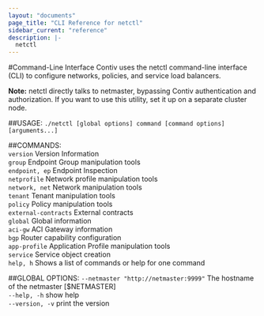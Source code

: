 ```yaml
---
layout: "documents"
page_title: "CLI Reference for netctl"
sidebar_current: "reference"
description: |-
  netctl
---
```


#Command-Line Interface
Contiv uses the netctl command-line interface (CLI) to configure networks, policies, and service load balancers.

**Note:** netctl directly talks to netmaster, bypassing Contiv authentication and authorization. If you want to use this utility, set it up on a separate cluster node.

##USAGE:
   `./netctl [global options] command [command options] [arguments...]`
   
##COMMANDS:<br>
   `version`  Version Information<br>
   `group` Endpoint Group 
   manipulation 		tools<br>
   `endpoint, ep`  Endpoint Inspection<br>
   `netprofile`		Network profile manipulation tools <br>
   `network, net` Network manipulation tools <br>
   `tenant` Tenant manipulation tools <br>
   `policy` Policy manipulation tools <br>
   `external-contracts` External contracts <br>
   `global`	Global information <br>
   `aci-gw`	 ACI Gateway information <br>
   `bgp`	Router capability configuration</br>
   `app-profile` Application Profile manipulation tools <br>
   `service` Service object creation<br>
   `help, h` Shows a list of commands or help for one command
   
##GLOBAL OPTIONS:
   `--netmaster "http://netmaster:9999"`	The hostname of the netmaster [$NETMASTER] <br>
   `--help, -h`				show help <br>
   `--version, -v`			print the version <br>
